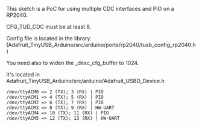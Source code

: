 This sketch is a PoC for using multiple CDC interfaces and PIO on a RP2040.

CFG_TUD_CDC must be at least 8.

Config file is located in the library. (Adafruit_TinyUSB_Arduino/src/arduino/ports/rp2040/tusb_config_rp2040.h)

You need also to widen the _desc_cfg_buffer to 1024.

It's located in Adafruit_TinyUSB_Arduino/src/arduino/Adafruit_USBD_Device.h


```
/dev/ttyACM0 => 2 (TX); 3 (RX) | PIO
/dev/ttyACM1 => 4 (TX); 5 (RX) | PIO
/dev/ttyACM2 => 6 (TX); 7 (RX) | PIO
/dev/ttyACM3 => 8 (TX); 9 (RX) | HW-UART
/dev/ttyACM4 => 10 (TX); 11 (RX) | PIO
/dev/ttyACM5 => 12 (TX); 13 (RX) | HW-UART
```
